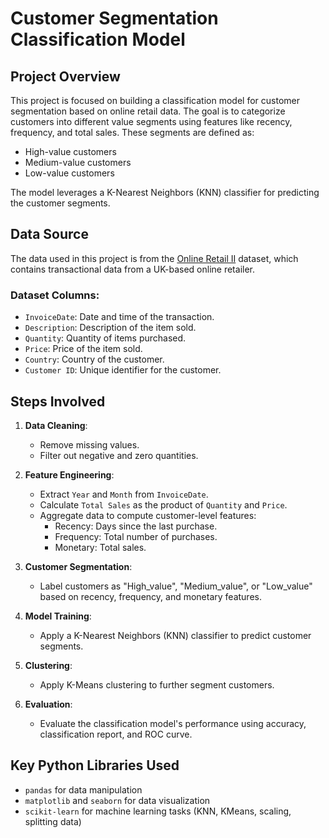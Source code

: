 # Customer Segmentation Classification Model

## Project Overview

This project is focused on building a classification model for customer segmentation based on online retail data. The goal is to categorize customers into different value segments using features like recency, frequency, and total sales. These segments are defined as:
- High-value customers
- Medium-value customers
- Low-value customers

The model leverages a K-Nearest Neighbors (KNN) classifier for predicting the customer segments.

## Data Source

The data used in this project is from the [Online Retail II](https://archive.ics.uci.edu/ml/datasets/Online+Retail+II) dataset, which contains transactional data from a UK-based online retailer.

### Dataset Columns:
- `InvoiceDate`: Date and time of the transaction.
- `Description`: Description of the item sold.
- `Quantity`: Quantity of items purchased.
- `Price`: Price of the item sold.
- `Country`: Country of the customer.
- `Customer ID`: Unique identifier for the customer.

## Steps Involved

1. **Data Cleaning**: 
   - Remove missing values.
   - Filter out negative and zero quantities.

2. **Feature Engineering**:
   - Extract `Year` and `Month` from `InvoiceDate`.
   - Calculate `Total Sales` as the product of `Quantity` and `Price`.
   - Aggregate data to compute customer-level features: 
     - Recency: Days since the last purchase.
     - Frequency: Total number of purchases.
     - Monetary: Total sales.

3. **Customer Segmentation**:
   - Label customers as "High_value", "Medium_value", or "Low_value" based on recency, frequency, and monetary features.

4. **Model Training**:
   - Apply a K-Nearest Neighbors (KNN) classifier to predict customer segments.

5. **Clustering**:
   - Apply K-Means clustering to further segment customers.

6. **Evaluation**:
   - Evaluate the classification model's performance using accuracy, classification report, and ROC curve.

## Key Python Libraries Used

- `pandas` for data manipulation
- `matplotlib` and `seaborn` for data visualization
- `scikit-learn` for machine learning tasks (KNN, KMeans, scaling, splitting data)

